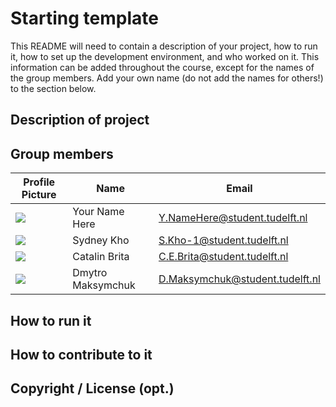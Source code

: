# Starting template

This README will need to contain a description of your project, how to run it, how to set up the development environment, and who worked on it.
This information can be added throughout the course, except for the names of the group members.
Add your own name (do not add the names for others!) to the section below.

## Description of project

## Group members

| Profile Picture | Name | Email |
|---|---|---|
| ![](https://eu.ui-avatars.com/api/?name=OOPP&length=4&size=50&color=DDD&background=777&font-size=0.325) | Your Name Here | Y.NameHere@student.tudelft.nl |
| ![](https://gitlab.ewi.tudelft.nl/uploads/-/system/user/avatar/4666/avatar.png?width=60) | Sydney Kho | S.Kho-1@student.tudelft.nl |
| ![](https://secure.gravatar.com/avatar/f3d199f18895d0c2188f01199fa92ff4?s=50&d=identicon) | Catalin Brita | C.E.Brita@student.tudelft.nl |
| ![](https://gitlab.ewi.tudelft.nl/uploads/-/system/user/avatar/4921/avatar.png?width=400) | Dmytro Maksymchuk | D.Maksymchuk@student.tudelft.nl |
<!-- Instructions (remove once assignment has been completed -->
<!-- - Add (only!) your own name to the table above (use Markdown formatting) -->
<!-- - Mention your *student* email address -->
<!-- - Preferably add a recognizable photo, otherwise add your GitLab photo -->
<!-- - (please make sure the photos have the same size) --> 

## How to run it

## How to contribute to it

## Copyright / License (opt.)
